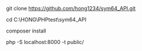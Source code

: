 
git clone https://github.com/hong1234/sym64_API.git

cd C:\HONG\PHPtest\sym64_API

composer install

php -S localhost:8000 -t public/
